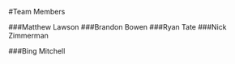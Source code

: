 #Team Members

###Matthew Lawson
###Brandon Bowen
###Ryan Tate
###Nick Zimmerman


###Bing Mitchell
